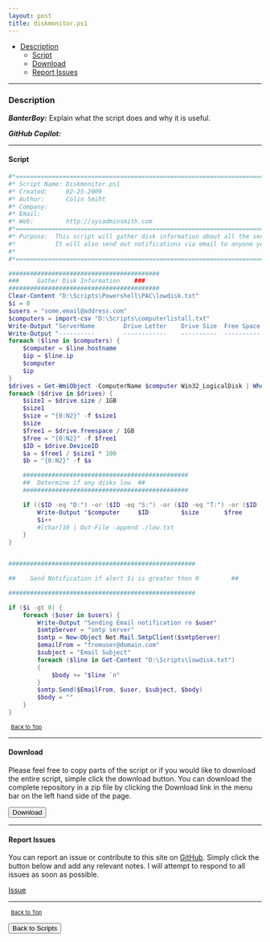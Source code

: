 ```yaml
---
layout: post
title: diskmonitor.ps1
---
```


- [Description](#description)
  - [Script](#script)
  - [Download](#download)
  - [Report Issues](#report-issues)

---

### Description

**_BanterBoy:_** Explain what the script does and why it is useful.

**_GitHub Copilot:_**

---

#### Script

```powershell
#*=============================================================================
#* Script Name: Diskmonitor.ps1
#* Created:     02-25-2009
#* Author:      Colin Smiht
#* Company:
#* Email:
#* Web:         http://sysadminsmith.com
#*=============================================================================
#* Purpose:  This script will gather disk information about all the servers listed in your computerlistall file. This is a csv file.
#*           It will also send out notifications via email to anyone you want based on low disk parameters that you provide
#*
#*=============================================================================

##########################################
###		Gather Disk Information	   ###
##########################################
Clear-Content "D:\Scripts\Powershell\PAC\lowdisk.txt"
$i = 0
$users = "some.email@address.com"
$computers = import-csv "D:\Scripts\computerlistall.txt"
Write-Output "ServerName		Drive Letter	Drive Size	Free Space	Percent Free" >> "D:\Scripts\Powershell\PAC\lowdisk.txt"
Write-Output "----------		------------	----------	----------	------------" >> "D:\Scripts\Powershell\PAC\lowdisk.txt"
foreach ($line in $computers) {
	$computer = $line.hostname
	$ip = $line.ip
	$computer
	$ip
}
$drives = Get-WmiObject -ComputerName $computer Win32_LogicalDisk | Where-Object { $_.DriveType -eq 3 }
foreach ($drive in $drives) {
	$size1 = $drive.size / 1GB
	$size1
	$size = "{0:N2}" -f $size1
	$size
	$free1 = $drive.freespace / 1GB
	$free = "{0:N2}" -f $free1
	$ID = $drive.DeviceID
	$a = $free1 / $size1 * 100
	$b = "{0:N2}" -f $a

	##############################################
	##	Determine if any disks low	##
	##############################################

	if (($ID -eq "D:") -or ($ID -eq "S:") -or ($ID -eq "T:") -or ($ID -eq "C:") -and ($free1 -lt 1)) {
		Write-Output "$computer		$ID			$size		$free		$b" >> "D:\Scripts\Powershell\PAC\lowdisk.txt"
		$i++
		#[char]10 | Out-File -append ./low.txt
	}
}


####################################################

##    Send Notification if alert $i is greater then 0         ##

####################################################

if ($i -gt 0) {
	foreach ($user in $users) {
		Write-Output "Sending Email notification ro $user"
		$smtpServer = "smtp server"
		$smtp = New-Object Net.Mail.SmtpClient($smtpServer)
		$emailFrom = "fromuser@domain.com"
		$subject = "Email Subject"
		foreach ($line in Get-Content "D:\Scripts\lowdisk.txt")
		{
			$body += "$line `n"
		}
		$smtp.Send($EmailFrom, $user, $subject, $body)
		$body = ""
	}
}
```

<span style="font-size:11px;"><a href="#"><i class="fas fa-caret-up" aria-hidden="true" style="color: white; margin-right:5px;"></i>Back to Top</a></span>

---

#### Download

Please feel free to copy parts of the script or if you would like to download the entire script, simple click the download button. You can download the complete repository in a zip file by clicking the Download link in the menu bar on the left hand side of the page.

<button class="btn" type="submit" onclick="window.open('/PowerShell/scripts/diskmonitor.ps1')">
    <i class="fa fa-cloud-download-alt">
    </i>
        Download
</button>

---

#### Report Issues

You can report an issue or contribute to this site on <a href="https://github.com/BanterBoy/scripts-blog/issues">GitHub</a>. Simply click the button below and add any relevant notes. I will attempt to respond to all issues as soon as possible.

<!-- Place this tag where you want the button to render. -->

<a class="github-button" href="https://github.com/BanterBoy/scripts-blog/issues/new?title=diskmonitor.ps1&body=There is a problem with this function. Please find details below." data-show-count="true" aria-label="Issue BanterBoy/scripts-blog on GitHub">Issue</a>

---

<span style="font-size:11px;"><a href="#"><i class="fas fa-caret-up" aria-hidden="true" style="color: white; margin-right:5px;"></i>Back to Top</a></span>

<a href="/menu/_pages/scripts.html">
    <button class="btn">
        <i class='fas fa-reply'>
        </i>
            Back to Scripts
    </button>
</a>

[1]: http://ecotrust-canada.github.io/markdown-toc
[2]: https://github.com/googlearchive/code-prettify
